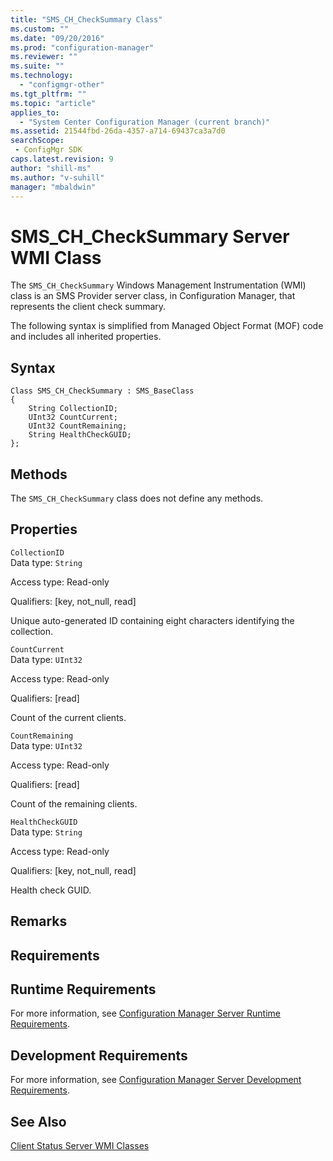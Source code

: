 ```yaml
---
title: "SMS_CH_CheckSummary Class"
ms.custom: ""
ms.date: "09/20/2016"
ms.prod: "configuration-manager"
ms.reviewer: ""
ms.suite: ""
ms.technology:
  - "configmgr-other"
ms.tgt_pltfrm: ""
ms.topic: "article"
applies_to:
  - "System Center Configuration Manager (current branch)"
ms.assetid: 21544fbd-26da-4357-a714-69437ca3a7d0searchScope: - ConfigMgr SDK
caps.latest.revision: 9
author: "shill-ms"
ms.author: "v-suhill"
manager: "mbaldwin"
---
```

# SMS_CH_CheckSummary Server WMI Class
The `SMS_CH_CheckSummary` Windows Management Instrumentation (WMI) class is an SMS Provider server class, in Configuration Manager, that represents the client check summary.  

 The following syntax is simplified from Managed Object Format (MOF) code and includes all inherited properties.  

## Syntax  

```  
Class SMS_CH_CheckSummary : SMS_BaseClass  
{  
    String CollectionID;  
    UInt32 CountCurrent;  
    UInt32 CountRemaining;  
    String HealthCheckGUID;  
};  
```  

## Methods  
 The `SMS_CH_CheckSummary` class does not define any methods.  

## Properties  
 `CollectionID`  
 Data type: `String`  

 Access type: Read-only  

 Qualifiers: [key, not_null, read]  

 Unique auto-generated ID containing eight characters identifying the collection.  

 `CountCurrent`  
 Data type: `UInt32`  

 Access type: Read-only  

 Qualifiers: [read]  

 Count of the current clients.  

 `CountRemaining`  
 Data type: `UInt32`  

 Access type: Read-only  

 Qualifiers: [read]  

 Count of the remaining clients.  

 `HealthCheckGUID`  
 Data type: `String`  

 Access type: Read-only  

 Qualifiers: [key, not_null, read]  

 Health check GUID.   

## Remarks  

## Requirements  

## Runtime Requirements  
 For more information, see [Configuration Manager Server Runtime Requirements](../../../../../develop/core/reqs/server-runtime-requirements.md).  

## Development Requirements  
 For more information, see [Configuration Manager Server Development Requirements](../../../../../develop/core/reqs/server-development-requirements.md).  

## See Also  
 [Client Status Server WMI Classes](../../../../../develop/reference/core/clients/status/client-status-server-wmi-classes.md)
